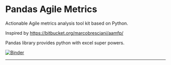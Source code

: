 # Pandas Agile Metrics

Actionable Agile metrics analysis tool kit based on Python.

Inspired by https://bitbucket.org/marcobresciani/aamfp/

Pandas library provides python with excel super powers.

[![Binder](https://mybinder.org/badge_logo.svg)](https://mybinder.org/v2/gh/rnwolf/pandas_agile_metrics/master?urlpath=lab)

-----
 
